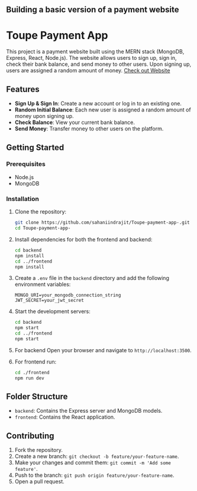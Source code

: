 
## Building a basic version of a payment website
# Toupe Payment App

This project is a payment website built using the MERN stack (MongoDB, Express, React, Node.js). The website allows users to sign up, sign in, check their bank balance, and send money to other users. Upon signing up, users are assigned a random amount of money. [Check out Website](https://toupe-payment-app-frontend.onrender.com)

## Features

- **Sign Up & Sign In**: Create a new account or log in to an existing one.
- **Random Initial Balance**: Each new user is assigned a random amount of money upon signing up.
- **Check Balance**: View your current bank balance.
- **Send Money**: Transfer money to other users on the platform.

## Getting Started

### Prerequisites

- Node.js
- MongoDB

### Installation

1. Clone the repository:
    ```bash
    git clone https://github.com/sahaniindrajit/Toupe-payment-app-.git
    cd Toupe-payment-app-
    ```

2. Install dependencies for both the frontend and backend:
    ```bash
    cd backend
    npm install
    cd ../frontend
    npm install
    ```

3. Create a `.env` file in the `backend` directory and add the following environment variables:
    ```
    MONGO_URI=your_mongodb_connection_string
    JWT_SECRET=your_jwt_secret
    ```

4. Start the development servers:
    ```bash
    cd backend
    npm start
    cd ../frontend
    npm start
    ```

5. For backend Open your browser and navigate to `http://localhost:3500`.
6. For frontend run:
    ```bash
    cd ./frontend
    npm run dev
    ```

## Folder Structure

- `backend`: Contains the Express server and MongoDB models.
- `frontend`: Contains the React application.

## Contributing

1. Fork the repository.
2. Create a new branch: `git checkout -b feature/your-feature-name`.
3. Make your changes and commit them: `git commit -m 'Add some feature'`.
4. Push to the branch: `git push origin feature/your-feature-name`.
5. Open a pull request.

